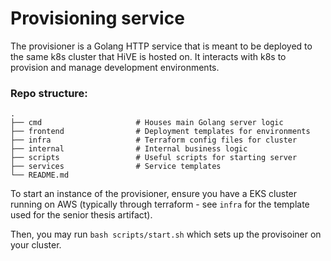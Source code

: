 # Provisioning service

The provisioner is a Golang HTTP service that is meant to be deployed to the same k8s cluster
that HiVE is hosted on. It interacts with k8s to provision and manage development environments.

### Repo structure:

    .
    ├── cmd            			# Houses main Golang server logic
    ├── frontend                # Deployment templates for environments
    ├── infra             		# Terraform config files for cluster
    ├── internal             	# Internal business logic
    ├── scripts             	# Useful scripts for starting server
    ├── services             	# Service templates
    └── README.md

To start an instance of the provisioner, ensure you have a EKS cluster running on AWS (typically through terraform - see `infra` for the template used for the senior thesis artifact).

Then, you may run `bash scripts/start.sh` which sets up the provisoiner on your cluster.
